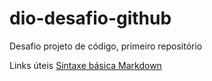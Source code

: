 # dio-desafio-github
Desafio projeto de código, primeiro repositório

Links úteis
[Sintaxe básica Markdown](https://www.markdownguide.org/basic-syntax/)
